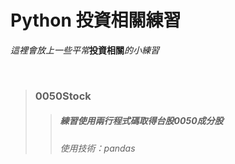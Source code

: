 # Python 投資相關練習
_這裡會放上一些平常_**投資相關**_的小練習_
</p>

</br>

>### 0050Stock ###
>>##### 練習使用兩行程式碼取得台股0050成分股 #####
>>###### 使用技術：pandas
